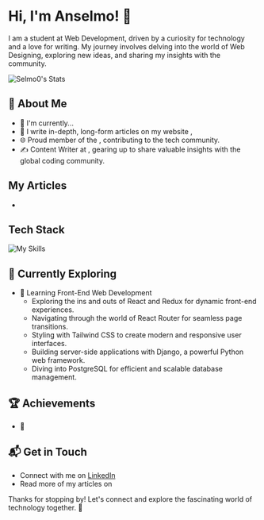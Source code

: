 # Hi, I'm Anselmo! 👋

I am a student at Web Development, driven by a curiosity for technology and a love for writing. My journey involves delving into the world of Web Designing, exploring new ideas, and sharing my insights with the community.

![Selmo0's Stats](https://github-readme-stats.vercel.app/api?username=selmo0&theme=vue-dark&show_icons=true&hide_border=true&count_private=true)

## 🚀 About Me

- 🔭 I'm currently...
- 📝 I write in-depth, long-form articles on my website [](),
- 🌐 Proud member of the [](), contributing to the tech community.
- ✍️ Content Writer at [](), gearing up to share valuable insights with the global coding community.

## My Articles
- []()


## Tech Stack
![My Skills](https://skillicons.dev/icons?i=js,html,css)

## 🌱 Currently Exploring

- 🚀 Learning Front-End Web Development
  - Exploring the ins and outs of React and Redux for dynamic front-end experiences.
  - Navigating through the world of React Router for seamless page transitions.
  - Styling with Tailwind CSS to create modern and responsive user interfaces.
  - Building server-side applications with Django, a powerful Python web framework.
  - Diving into PostgreSQL for efficient and scalable database management.

 ## 🏆 Achievements

- 🌟  


## 📬 Get in Touch

- Connect with me on [LinkedIn]()
- Read more of my articles on []()

Thanks for stopping by! Let's connect and explore the fascinating world of technology together. 🚀



<!--

Here are some ideas to get you started:

- 🔭 I’m currently working on ...
- 🌱 I’m currently learning ...
- 👯 I’m looking to collaborate on ...
- 🤔 I’m looking for help with ...
- 💬 Ask me about ...
- 📫 How to reach me: ...
- 😄 Pronouns: ...
- ⚡ Fun fact: ...
-->
